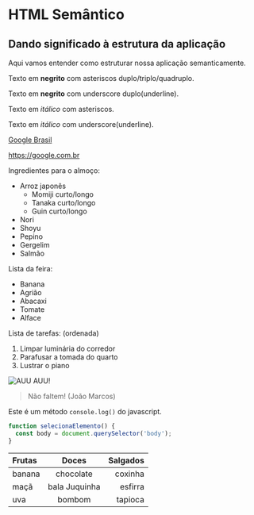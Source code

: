 # HTML Semântico
## Dando significado à estrutura da aplicação
Aqui vamos entender como estruturar nossa aplicação semanticamente.

Texto em **negrito** com asteriscos duplo/triplo/quadruplo.
 
Texto em __negrito__ com underscore duplo(underline).

Texto em *itálico* com asteriscos.

Texto em _itálico_ com underscore(underline).

[Google Brasil](https://google.com.br)

<https://google.com.br>

Ingredientes para o almoço:
* Arroz japonês
  * Momiji curto/longo
  * Tanaka curto/longo
  * Guin curto/longo
* Nori
* Shoyu
* Pepino
* Gergelim
* Salmão

Lista da feira:
- Banana
- Agrião
- Abacaxi
- Tomate
- Alface

Lista de tarefas: (ordenada)
1. Limpar luminária do corredor
2. Parafusar a tomada do quarto
3. Lustrar o piano

![AUU AUU!](https://pipz.com/static/images/blog/eddie.png)

> Não faltem!
> (João Marcos)

Este é um método `console.log()` do javascript.

```javascript
function selecionaElemento() {
  const body = document.querySelector('body');
}
```


Frutas | Doces | Salgados
:-----|:-----:|-----:
banana | chocolate | coxinha
maçã | bala Juquinha | esfirra
uva | bombom | tapioca
